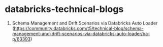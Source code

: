 # databricks-technical-blogs
1. Schema Management and Drift Scenarios via Databricks Auto Loader (https://community.databricks.com/t5/technical-blog/schema-management-and-drift-scenarios-via-databricks-auto-loader/ba-p/63393)
